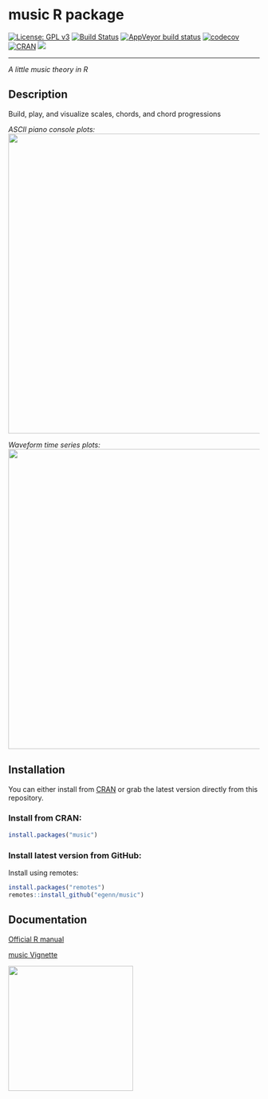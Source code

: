 # **music** R package  

[![License: GPL v3](https://img.shields.io/badge/License-GPLv3-blue.svg)](https://www.gnu.org/licenses/gpl-3.0) [![Build Status](https://travis-ci.com/egenn/music.svg?branch=master)](https://travis-ci.com/egenn/music)  [![AppVeyor build status](https://ci.appveyor.com/api/projects/status/github/egenn/music?branch=master&svg=true)](https://ci.appveyor.com/project/egenn/music) [![codecov](https://codecov.io/gh/egenn/music/branch/master/graph/badge.svg)](https://codecov.io/gh/egenn/music)
[![CRAN](https://www.r-pkg.org/badges/version/music)](https://cran.r-project.org/package=music) 
![](http://cranlogs.r-pkg.org/badges/grand-total/music)

---

_A little music theory in R_

## Description

Build, play, and visualize scales, chords, and chord progressions

_ASCII piano console plots:_  
<img align = "center" src="https://egenn.github.io/imgs/music_cplot.png" width="600">


_Waveform time series plots:_  
<img align = "center" src="https://egenn.github.io/imgs/music_mplot_B4minor.png" width="600">


## Installation

You can either install from [CRAN](https://cran.r-project.org/package=music) or grab the latest version directly from this repository.

### Install from CRAN:

```r
install.packages("music")
```

### Install latest version from GitHub:

Install using remotes:

```r
install.packages("remotes")
remotes::install_github("egenn/music")
```

## Documentation

[Official R manual](https://egenn.github.io/docs/music.pdf)

[music Vignette](https://egenn.github.io/music/music-vignette)

<img align = "center" src="http://egenn.github.io/imgs/music_hex_logo.png" width="250">
